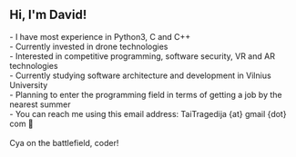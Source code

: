 <h2>Hi, I'm David!</h2>
- I have most experience in Python3, C and C++<br>
- Currently invested in drone technologies<br>
- Interested in competitive programming, software security, VR and AR technologies<br>
- Currently studying software architecture and development in Vilnius University<br>
- Planning to enter the programming field in terms of getting a job by the nearest summer<br>
- You can reach me using this email address: TaiTragedija {at} gmail {dot} com 👀<br><br>
Cya on the battlefield, coder!
<!---
- 👋 Hi, I’m @dasAtRagedy
- 👀 I’m interested in ...
- 🌱 I’m currently learning ...
- 💞️ I’m looking to collaborate on ...
- 📫 How to reach me ...


- This account will primarily be used for saving my code from university courses and programming challenges<br>


dasAtRagedy/dasAtRagedy is a ✨ special ✨ repository because its `README.md` (this file) appears on your GitHub profile.
You can click the Preview link to take a look at your changes.
--->
